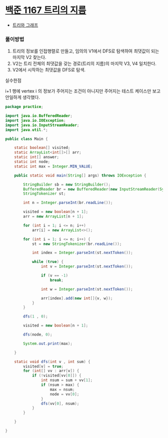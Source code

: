 # [백준 1167 트리의 지름](https://www.acmicpc.net/problem/1167)

* [트리와 그래프]()


### 풀이방법
 1. 트리의 정보를 인접행렬로 만들고, 임의의 V1에서 DFS로 탐색하여 최댓값이 되는 마지막 V2 찾는다.
 2. V2는 트리 전체의 최댓값을 갖는 경로(트리의 지름)의 마지막 V3, V4 일치한다.
 3. V2에서 시작하는 최댓값을 DFS로 탐색.

실수한점

i+1 행에 vertex i 의 정보가 주어지는 조건이 아니지만 주어지는 테스트 케이스만 보고 안일하게 생각했다.

```java
package practice;

import java.io.BufferedReader;
import java.io.IOException;
import java.io.InputStreamReader;
import java.util.*;

public class Main {

    static boolean[] visited;
    static ArrayList<int[]>[] arr;
    static int[] answer;
    static int node;
    static int max = Integer.MIN_VALUE;

    public static void main(String[] args) throws IOException {

        StringBuilder sb = new StringBuilder();
        BufferedReader br = new BufferedReader(new InputStreamReader(System.in));
        StringTokenizer st;

        int n = Integer.parseInt(br.readLine());

        visited = new boolean[n + 1];
        arr = new ArrayList[n + 1];

        for (int i = 1; i <= n; i++)
            arr[i] = new ArrayList<>();

        for (int i = 1; i <= n; i++) {
            st = new StringTokenizer(br.readLine());

            int index = Integer.parseInt(st.nextToken());

            while (true) {
                int v = Integer.parseInt(st.nextToken());

                if (v == -1)
                    break;

                int w = Integer.parseInt(st.nextToken());

                arr[index].add(new int[]{v, w});
            }
        }

        dfs(1 , 0);

        visited = new boolean[n + 1];

        dfs(node, 0);

        System.out.print(max);

    }

    static void dfs(int v , int sum) {
        visited[v] = true;
        for (int[] vv : arr[v]) {
            if (!visited[vv[0]]) {
                int nsum = sum + vv[1];
                if (nsum > max) {
                    max = nsum;
                    node = vv[0];
                }
                dfs(vv[0], nsum);
            }
        }

    }

}



```

